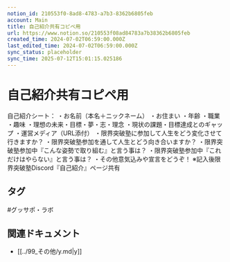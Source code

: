 ```yaml
---
notion_id: 210553f0-8ad8-4783-a7b3-8362b6805feb
account: Main
title: 自己紹介共有コピペ用
url: https://www.notion.so/210553f08ad84783a7b38362b6805feb
created_time: 2024-07-02T06:59:00.000Z
last_edited_time: 2024-07-02T06:59:00.000Z
sync_status: placeholder
sync_time: 2025-07-12T15:01:15.025186
---
```

# 自己紹介共有コピペ用

自己紹介シート：
・お名前（本名＋ニックネーム）
・お住まい
・年齢
・職業
・趣味
・理想の未来・目標・夢・志・理念
・現状の課題・目標達成とのギャップ
・運営メディア（URL添付）
・限界突破塾に参加して人生をどう変化させて行きますか？
・限界突破塾参加を通して人生とどう向き合いますか？
・限界突破塾参加中『こんな姿勢で取り組む』と言う事は？
・限界突破塾参加中『これだけはやらない』と言う事は？
・その他意気込みや宣言をどうぞ！
※記入後限界突破塾Discord『自己紹介』ページ共有

## タグ

#グッサポ・ラボ 

## 関連ドキュメント

- [[../99_その他/y.md|y]]
